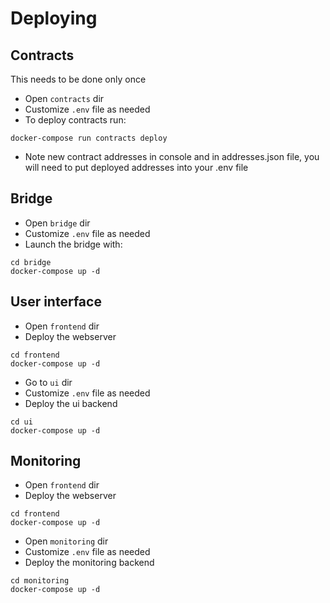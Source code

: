 # Deploying

## Contracts
This needs to be done only once

- Open `contracts` dir
- Customize `.env` file as needed
- To deploy contracts run:
```
docker-compose run contracts deploy
```
- Note new contract addresses in console and in addresses.json file, you will
  need to put deployed addresses into your .env file

## Bridge
- Open `bridge` dir
- Customize `.env` file as needed
- Launch the bridge with:
```
cd bridge
docker-compose up -d
```

## User interface
- Open `frontend` dir
- Deploy the webserver
```
cd frontend
docker-compose up -d
``` 
- Go to `ui` dir
- Customize `.env` file as needed
- Deploy the ui backend
```
cd ui
docker-compose up -d
```

## Monitoring
- Open `frontend` dir
- Deploy the webserver
```
cd frontend
docker-compose up -d
``` 
- Open `monitoring` dir
- Customize `.env` file as needed
- Deploy the monitoring backend
```
cd monitoring
docker-compose up -d
```
